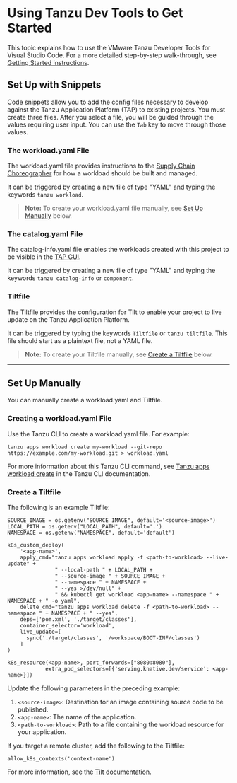 # Using Tanzu Dev Tools to Get Started

This topic explains how to use the VMware Tanzu Developer Tools for Visual Studio Code.
For a more detailed step-by-step walk-through, see [Getting Started instructions](../getting-started.md).

## <a id="snippets"></a> Set Up with Snippets

Code snippets allow you to add the config files necessary to develop against the Tanzu Application Platform (TAP) to existing projects. You must create three files. After you select a file, you will be guided through the values requiring user input. You can use the `Tab` key to move through those values.

### <a id="snippets-workload"></a> The workload.yaml File

The workload.yaml file provides instructions to the [Supply Chain Choreographer](../scc/about.md) for how a workload should be built and managed.

It can be triggered by creating a new file of type "YAML" and typing the keywords `tanzu workload`.

> **Note:** To create your workload.yaml file manually, see [Set Up Manually](#create-workload) below.

### <a id="catalog-information"></a> The catalog.yaml File

The catalog-info.yaml file enables the workloads created with this project to be visible in the [TAP GUI](../tap-gui/about.md).

It can be triggered by creating a new file of type "YAML" and typing the keywords `tanzu catalog-info` or `component`.

### <a id="snippets-tiltfile"></a> Tiltfile

The Tiltfile provides the configuration for Tilt to enable your project to live update on the Tanzu Application Platform.

It can be triggered by typing the keywords `Tiltfile` or `tanzu tiltfile`. This file should start as a plaintext file, not a YAML file.

> **Note:** To create your Tiltfile manually, see [Create a Tiltfile](#create-tiltfile) below.

---

## <a id="set-up-manually"></a> Set Up Manually

You can manually create a workload.yaml and Tiltfile.

### <a id="create-workload"></a> Creating a workload.yaml File

Use the Tanzu CLI to create a workload.yaml file. For example:

```
tanzu apps workload create my-workload --git-repo https://example.com/my-workload.git > workload.yaml
```

For more information about this Tanzu CLI command, see [Tanzu apps workload create](../cli-plugins/apps/command-reference/tanzu-apps-workload-create.md) in the Tanzu CLI documentation.

### <a id="create-tiltfile"></a> Create a Tiltfile

The following is an example Tiltfile:

```
SOURCE_IMAGE = os.getenv("SOURCE_IMAGE", default='<source-image>')
LOCAL_PATH = os.getenv("LOCAL_PATH", default='.')
NAMESPACE = os.getenv("NAMESPACE", default='default')

k8s_custom_deploy(
    '<app-name>',
    apply_cmd="tanzu apps workload apply -f <path-to-workload> --live-update" +
               " --local-path " + LOCAL_PATH +
               " --source-image " + SOURCE_IMAGE +
               " --namespace " + NAMESPACE +
               " --yes >/dev/null" +
               " && kubectl get workload <app-name> --namespace " + NAMESPACE + " -o yaml",
    delete_cmd="tanzu apps workload delete -f <path-to-workload> --namespace " + NAMESPACE + " --yes",
    deps=['pom.xml', './target/classes'],
    container_selector='workload',
    live_update=[
      sync('./target/classes', '/workspace/BOOT-INF/classes')
    ]
)

k8s_resource(<app-name>, port_forwards=["8080:8080"],
            extra_pod_selectors=[{'serving.knative.dev/service': <app-name>}])
```

Update the following parameters in the preceding example:

1. `<source-image>`: Destination for an image containing source code to be published.
2. `<app-name>`: The name of the application.
3. `<path-to-workload>`: Path to a file containing the workload resource for your application.

If you target a remote cluster, add the following to the Tiltfile:

```
allow_k8s_contexts('context-name')
```

For more information, see the [Tilt documentation](https://docs.tilt.dev/api.html#api.allow_k8s_contexts).

